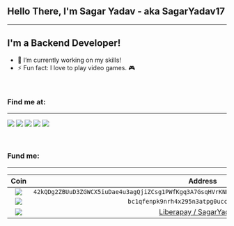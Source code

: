 ## Hello There, I'm Sagar Yadav - aka SagarYadav17

---

## I'm a Backend Developer!

- 🔭 I’m currently working on my skills!
- ⚡ Fun fact: I love to play video games. 🎮

<br />

### Find me at:

---

[<img src="https://img.shields.io/badge/Hashnode-2962FF?style=for-the-badge&logo=hashnode&logoColor=white" />][hashnode]
[<img src="https://img.shields.io/badge/Microsoft_Outlook-0078D4?style=for-the-badge&logo=microsoft-outlook&logoColor=white" />][outlook]
[<img src="https://img.shields.io/badge/Twitter-1DA1F2?style=for-the-badge&logo=twitter&logoColor=white" />][twitter]
[<img src="https://img.shields.io/badge/LinkedIn-0077B5?style=for-the-badge&logo=linkedin&logoColor=white" />][linkedin]
[<img src="https://img.shields.io/badge/GitLab-330F63?style=for-the-badge&logo=gitlab&logoColor=white" />][gitlab]

<br />

### Fund me:

---

|                                                            Coin                                                             |                                              Address                                              |
| :-------------------------------------------------------------------------------------------------------------------------: | :-----------------------------------------------------------------------------------------------: |
|          <img src="https://img.shields.io/badge/monero-FF6600?style=for-the-badge&logo=monero&logoColor=white" />           | `42kQDg2ZBUuD3ZGWCX5iuDae4u3agQjiZCsg1PWfKgq3A7GsqHVrKNE4Yki76D9ZnyD5ejuENzhLuZb15iBgnhkwJPPDird` |
|          <img src="https://img.shields.io/badge/Bitcoin-000000?style=for-the-badge&logo=bitcoin&logoColor=white"/>          |                           `bc1qfenpk9nrh4x295n3atpg0uccggwxwhnuvqclr2`                            |
| [<img src="https://img.shields.io/badge/Liberapay-F6C915?style=for-the-badge&logo=liberapay&logoColor=black" />][liberapay] |                               [Liberapay / SagarYadav17][liberapay]                               |

[hashnode]: https://sagaryadav17.hashnode.dev/
[outlook]: mailto:sagaryadav17@outlook.com
[twitter]: https://twitter.com/deadwaist
[linkedin]: https://linkedin.com/in/sagaryadav17
[gitlab]: https://gitlab.com/sagaryadav17
[liberapay]: https://liberapay.com/sagaryadav17
